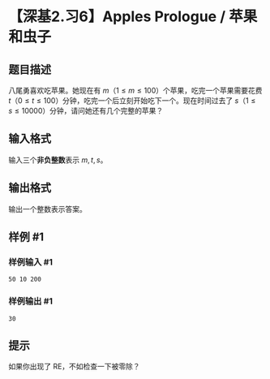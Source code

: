 # 【深基2.习6】Apples Prologue / 苹果和虫子

## 题目描述

八尾勇喜欢吃苹果。她现在有 $m$（$1 \le m \le 100$）个苹果，吃完一个苹果需要花费 $t$（$0 \le t \le 100$）分钟，吃完一个后立刻开始吃下一个。现在时间过去了 $s$（$1 \le s \le 10000$）分钟，请问她还有几个完整的苹果？

## 输入格式

输入三个**非负整数**表示 $m, t, s$。

## 输出格式

输出一个整数表示答案。

## 样例 #1

### 样例输入 #1

```
50 10 200
```

### 样例输出 #1

```
30
```

## 提示

如果你出现了 RE，不如检查一下被零除？